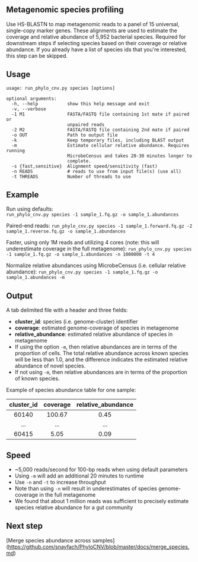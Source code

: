 ## Metagenomic species profiling
Use HS-BLASTN to map metagenomic reads to a panel of 15 universal, single-copy marker genes. 
These alignments are used to estimate the coverage and relative abundance of 5,952 bacterial species.
Required for downstream steps if selecting species based on their coverage or relative abundance. 
If you already have a list of species ids that you're interested, this step can be skipped.

## Usage
```
usage: run_phylo_cnv.py species [options]

optional arguments:
  -h, --help           show this help message and exit
  -v, --verbose
  -1 M1                FASTA/FASTQ file containing 1st mate if paired or
                       unpaired reads
  -2 M2                FASTA/FASTQ file containing 2nd mate if paired
  -o OUT               Path to output file
  -k                   Keep temporary files, including BLAST output
  -m                   Estimate cellular relative abundance. Requires running
                       MicrobeCensus and takes 20-30 minutes longer to
                       complete.
  -s {fast,sensitive}  Alignment speed/sensitivity (fast)
  -n READS             # reads to use from input file(s) (use all)
  -t THREADS           Number of threads to use
```

## Example
Run using defaults:  
`run_phylo_cnv.py species -1 sample_1.fq.gz -o sample_1.abundances`

Paired-end reads:
`run_phylo_cnv.py species -1 sample_1.forward.fq.gz -2 sample_1.reverse.fq.gz -o sample_1.abundances`

Faster, using only 1M reads and utilizing 4 cores (note: this will underestimate coverage in the full metagenome):
`run_phylo_cnv.py species -1 sample_1.fq.gz -o sample_1.abundances -n 1000000 -t 4`

Normalize relative abundances using MicrobeCensus (i.e. cellular relative abundance):
`run_phylo_cnv.py species -1 sample_1.fq.gz -o sample_1.abundances -m`


## Output
A tab delimited file with a header and three fields:  
* **cluster_id**: species (i.e. genome-cluster) identifier  
* **coverage**: estimated genome-coverage of species in metagenome  
* **relative_abundance**: estimated relative abundance of species in metagenome  
* If using the option `-m`, then relative abundances are in terms of the proportion of cells. The total relative abundance across known species will be less than 1.0, and the difference indicates the estimated relative abundance of novel species.  
* If not using `-m`, then relative abundances are in terms of the proportion of known species.  
        
Example of species abundance table for one sample:

| cluster_id      | coverage      | relative_abundance  |
| :----------: |:-------------:| :------------------: |
| 60140         | 100.67        | 0.45              |
| ...           | ...           |   ...               |
| 60415         | 5.05          |   0.09              |


## Speed
* ~5,000 reads/second for 100-bp reads when using default parameters
* Using `-m` will add an additional 20 minutes to runtime
* Use `-n` and `-t` to increase throughput
* Note than using `-n` will result in underestimates of species genome-coverage in the full metagenome
* We found that about 1 million reads was sufficient to precisely estimate species relative abundance for a gut community

## Next step
[Merge species abundance across samples] (https://github.com/snayfach/PhyloCNV/blob/master/docs/merge_species.md)
